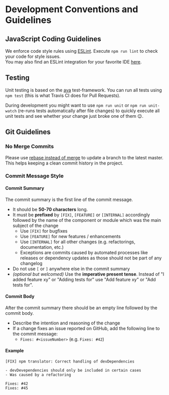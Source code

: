# Development Conventions and Guidelines
## JavaScript Coding Guidelines
We enforce code style rules using [ESLint](https://eslint.org). Execute `npm run lint` to check your code for style issues.  
You may also find an ESLint integration for your favorite IDE [here](https://eslint.org/docs/user-guide/integrations).

## Testing
Unit testing is based on the [ava](https://github.com/avajs/ava) test-framework. You can run all tests using `npm test` (this is what Travis CI does for Pull Requests).

During development you might want to use `npm run unit` or `npm run unit-watch` (re-runs tests automatically after file changes) to quickly execute all unit tests and see whether your change just broke one of them 😉.

## Git Guidelines
### No Merge Commits
Please use [rebase instead of merge](https://www.atlassian.com/git/tutorials/merging-vs-rebasing) to update a branch to the latest master. This helps keeping a clean commit history in the project.

### Commit Message Style
#### Commit Summary
The commit summary is the first line of the commit message.

- It should be **50-70 characters** long.
- It must be **prefixed** by `[FIX]`, `[FEATURE]` or `[INTERNAL]` accordingly followed by the name of the component or module which was the main subject of the change
    + Use `[FIX]` for bugfixes
    + Use `[FEATURE]` for new features / enhancements
    + Use `[INTERNAL]` for all other changes (e.g. refactorings, documentation, etc.)
    + Exceptions are commits caused by automated processes like releases or dependency updates as those should not be part of any changelog
- Do not use `[` or `]` anywhere else in the commit summary
- *(optional but welcomed)* Use the **imperative present tense**. Instead of "I added feature xy" or "Adding tests for" use "Add feature xy" or "Add tests for".

#### Commit Body
After the commit summary there should be an empty line followed by the commit body.

- Describe the intention and reasoning of the change
- If a change fixes an issue reported on GitHub, add the following line to the commit message:
    + `Fixes: #<issueNumber>` (e.g. `Fixes: #42`)

#### Example
```
[FIX] npm translator: Correct handling of devDependencies

- devDevependencies should only be included in certain cases
- Was caused by a refactoring

Fixes: #42
Fixes: #45
```
